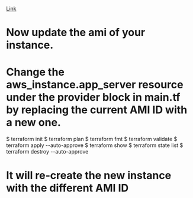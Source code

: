 [Link](https://developer.hashicorp.com/terraform/tutorials/aws-get-started/aws-change)

# Now update the ami of your instance. 
# Change the aws_instance.app_server resource under the provider block in main.tf by replacing the current AMI ID with a new one.

$ terraform init
$ terraform plan
$ terraform fmt
$ terraform validate
$ terraform apply --auto-approve
$ terraform show
$ terraform state list
$ terraform destroy --auto-approve

# It will re-create the new instance with the different AMI ID